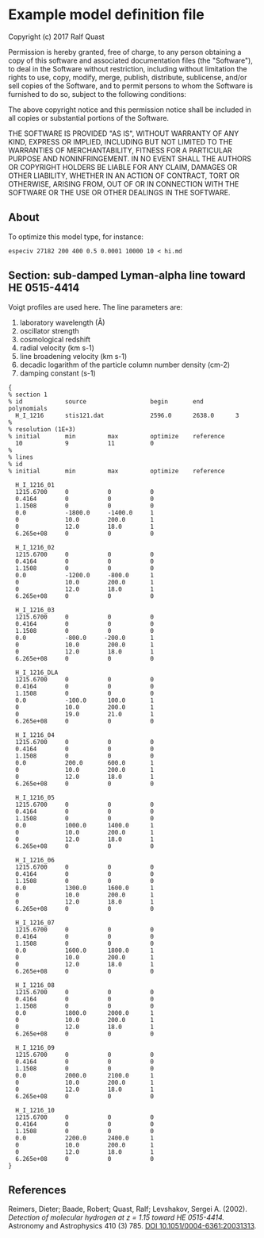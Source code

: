 # Example model definition file
 
Copyright (c) 2017 Ralf Quast

Permission is hereby granted, free of charge, to any person obtaining a copy
of this software and associated documentation files (the "Software"), to deal
in the Software without restriction, including without limitation the rights
to use, copy, modify, merge, publish, distribute, sublicense, and/or sell
copies of the Software, and to permit persons to whom the Software is
furnished to do so, subject to the following conditions:

The above copyright notice and this permission notice shall be included in all
copies or substantial portions of the Software.

THE SOFTWARE IS PROVIDED "AS IS", WITHOUT WARRANTY OF ANY KIND, EXPRESS OR
IMPLIED, INCLUDING BUT NOT LIMITED TO THE WARRANTIES OF MERCHANTABILITY,
FITNESS FOR A PARTICULAR PURPOSE AND NONINFRINGEMENT. IN NO EVENT SHALL THE
AUTHORS OR COPYRIGHT HOLDERS BE LIABLE FOR ANY CLAIM, DAMAGES OR OTHER
LIABILITY, WHETHER IN AN ACTION OF CONTRACT, TORT OR OTHERWISE, ARISING FROM,
OUT OF OR IN CONNECTION WITH THE SOFTWARE OR THE USE OR OTHER DEALINGS IN THE
SOFTWARE.

## About

To optimize this model type, for instance:

    especiv 27182 200 400 0.5 0.0001 10000 10 < hi.md
    
## Section: sub-damped Lyman-alpha line toward HE 0515-4414

Voigt profiles are used here. The line parameters are:

1. laboratory wavelength (Å)
2. oscillator strength
3. cosmological redshift
4. radial velocity (km s-1)
5. line broadening velocity (km s-1)
6. decadic logarithm of the particle column number density (cm-2)
7. damping constant (s-1)

```
{
% section 1
% id            source                  begin       end         polynomials
  H_I_1216      stis121.dat             2596.0      2638.0      3
%
% resolution (1E+3)
% initial       min         max         optimize    reference
  10            9           11          0
%
% lines
% id
% initial       min         max         optimize    reference

  H_I_1216_01
  1215.6700     0           0           0
  0.4164        0           0           0
  1.1508        0           0           0
  0.0           -1800.0     -1400.0     1
  0             10.0        200.0       1
  0             12.0        18.0        1
  6.265e+08     0           0           0

  H_I_1216_02
  1215.6700     0           0           0
  0.4164        0           0           0
  1.1508        0           0           0
  0.0           -1200.0     -800.0      1
  0             10.0        200.0       1
  0             12.0        18.0        1
  6.265e+08     0           0           0

  H_I_1216_03
  1215.6700     0           0           0
  0.4164        0           0           0
  1.1508        0           0           0
  0.0           -800.0     -200.0       1
  0             10.0        200.0       1
  0             12.0        18.0        1
  6.265e+08     0           0           0

  H_I_1216_DLA
  1215.6700     0           0           0
  0.4164        0           0           0
  1.1508        0           0           0
  0.0           -100.0      100.0       1
  0             10.0        200.0       1
  0             19.0        21.0        1
  6.265e+08     0           0           0

  H_I_1216_04
  1215.6700     0           0           0
  0.4164        0           0           0
  1.1508        0           0           0
  0.0           200.0       600.0       1
  0             10.0        200.0       1
  0             12.0        18.0        1
  6.265e+08     0           0           0

  H_I_1216_05
  1215.6700     0           0           0
  0.4164        0           0           0
  1.1508        0           0           0
  0.0           1000.0      1400.0      1
  0             10.0        200.0       1
  0             12.0        18.0        1
  6.265e+08     0           0           0

  H_I_1216_06
  1215.6700     0           0           0
  0.4164        0           0           0
  1.1508        0           0           0
  0.0           1300.0      1600.0      1
  0             10.0        200.0       1
  0             12.0        18.0        1
  6.265e+08     0           0           0

  H_I_1216_07
  1215.6700     0           0           0
  0.4164        0           0           0
  1.1508        0           0           0
  0.0           1600.0      1800.0      1
  0             10.0        200.0       1
  0             12.0        18.0        1
  6.265e+08     0           0           0

  H_I_1216_08
  1215.6700     0           0           0
  0.4164        0           0           0
  1.1508        0           0           0
  0.0           1800.0      2000.0      1
  0             10.0        200.0       1
  0             12.0        18.0        1
  6.265e+08     0           0           0

  H_I_1216_09
  1215.6700     0           0           0
  0.4164        0           0           0
  1.1508        0           0           0
  0.0           2000.0      2100.0      1
  0             10.0        200.0       1
  0             12.0        18.0        1
  6.265e+08     0           0           0

  H_I_1216_10
  1215.6700     0           0           0
  0.4164        0           0           0
  1.1508        0           0           0
  0.0           2200.0      2400.0      1
  0             10.0        200.0       1
  0             12.0        18.0        1
  6.265e+08     0           0           0
}
```

## References

Reimers, Dieter; Baade, Robert; Quast, Ralf; Levshakov, Sergei A. (2002). *Detection of molecular hydrogen at z = 1.15 toward HE 0515-4414.* 
Astronomy and Astrophysics 410 (3) 785. [DOI 10.1051/0004-6361:20031313](http://dx.doi.org/10.1051/0004-6361:20031313).
